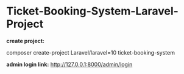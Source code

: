 # Ticket-Booking-System-Laravel-Project

<b>create project:</b>

composer create-project Laravel/laravel=10 ticket-booking-system


<b>admin login link:</b>
http://127.0.0.1:8000/admin/login
